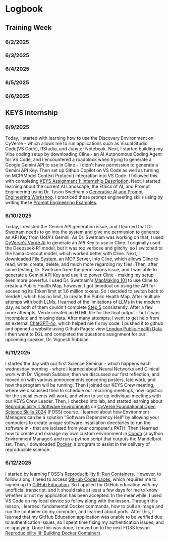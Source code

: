 # Logbook


## Training Week


### 6/2/2025
### 6/3/2025
### 6/4/2025
### 6/5/2025
### 6/6/2025

## KEYS Internship

### 6/9/2025
Today, I started with learning how to use the Discovery Environment on CyVerse - which allows me to run applications such as Visual Studio Code(VS Code), RStudio, and Jupyter Notebook. Next, I started building my Vibe coding setup by downloading Cline - an AI Autonomous Coding Agent for VS Code, and I encountered a roadblock when trying to generate a Google Gemini API to use in Cline - I didn't have permission to generate a Gemini API Key. Then set up Github Copilot on VS Code as well as turning on MCP(Model Context Protocol) integration into VS Code. I followed this with completing [KEYS Assignment 1: Internship Description](assignment1.md). Next, I started learning about the current AI Landscape, the Ethics of AI, and Prompt Engineering using Dr. Tyson Swetnam's [Generative AI and Prompt Engineering Workshop](https://tyson-swetnam.github.io/intro-gpt/). I practiced these prompt engineering skills using by writing these [Prompt Engineering Examples](promptengineeringexamples.md). 
### 6/10/2025
Today, I revisted the Gemini API generation issue, and I learned that Dr. Swetnam needs to go into the system and give me permission to generate an API Key from UofA's Gemini. As Dr. Swetnam was working on that, I used [CyVerse's Verde AI](https://chat.cyverse.ai/) to generate an API Key to use in Cline. I originally  used the Deepseek-R1 model, but it was too verbose and glitchy, so I switched to the llama-4-scout model, which worked better with Cline. Next, I downloaded [File System](https://github.com/modelcontextprotocol/servers/tree/main/src/filesystem), an MCP Server, into Cline, which allows Cline to read, write, create, delete, and much more regarding my files. Then, after some testing, Dr. Swetnam fixed the permissions issue, and I was able to generate a Gemini API Key and use it to power Cline - making my setup even more powerful. I used Dr. Swetnam's [MapMaking 101](https://tyson-swetnam.github.io/intro-gpt/tutorials/publichealth/gis/) to use Cline to create a Public Health Map, however, I got timedout on using the API for exceeding its Token limit at 1.6 million tokens. So I decided to switch back to VerdeAI, which has no limit, to create the Public Health Map. After multiple attemps with both LLMs, I learned of the limitations of LLMs in the modern day, as both of them couldn't complete [Step 5](https://tyson-swetnam.github.io/intro-gpt/tutorials/publichealth/gis/#step-5-build-a-storytelling-leaflet-map) consistently. After a few more attempts, Verde created an HTML file for the final output - but it was incomplete and missing data. After many attempts, I went to get help from an external [ChatGPT-4o](https://openai.com/index/hello-gpt-4o/), which helped me fix my code. I pushed it to github and opened a website using Github Pages: view [London Public Health Data](https://saishsw.github.io/London-Public-Health-Map/). I then went to D2L and completed the questions assignment for our upcoming speaker, Dr. Vignesh Subbian.
### 6/11/2025
I started the day with our first Science Seminar - which happens each wednesday morning - where I learned about Neural Networks and Clinical work with Dr. Vignesh Subbian, then we discussed our first reflection, and moved on with various annoucements concering posters, late work, and how the program will be running. Then I joined our KEYS Crew meeting, where we discussed then to schedule our recurring meetings, how logistics for the social events will work, and when to set up individual meetings with our KEYS Crew Leader. Then, I checked into lab, and started learning about [Reproducibility I: Software Environments](https://foss.cyverse.org/06_reproducibility_I/) on [CyVerse Foundational Open Science Skills 2024](https://foss.cyverse.org/) (FOSS) course. I learned about how Environment Managers can be a solution "Software Dependency Hell" by allowing your computers to create unique software installation directories to run the software in - that are isolated from your computer's PATH. Then I learned how to create and manage my own custom environment in [Conda](https://docs.conda.io/projects/conda/en/stable/user-guide/getting-started.html) (a python Environment Manager) and run a python script that outputs the Mandelbrot set. Then, I downloaded [Docker](https://hub.docker.com/), a program to assist in the delivery of reproducible science.
### 6/12/2025
I started by learning FOSS's [Reproducibility II: Run Containers](https://foss.cyverse.org/07_reproducibility_II/). However, to follow along, I need to access [GitHub Codespaces](https://github.com/education), which requires me to signed up to [GitHub Education](https://github.com/education). So I applied for GitHub education with my unofficial transcript, and it should take at least a few days for me to know whether or not my application has been accepted. In the meanwhile, I used VS Code on my local device so follow along with the lesson. Through this lesson, I learned: fundamental Docker commands, how to pull an image and run the container on my computer, and learned about ports. After this, I learned that my GitHub Education application was unable to be verified due to authentication issues, so I spent time fixing my authentication issues, and re-applying. Once this was done, I moved on to the next FOSS lesson [Reproducibility III: Building Docker Containers](https://foss.cyverse.org/08_reproducibility_III/).
